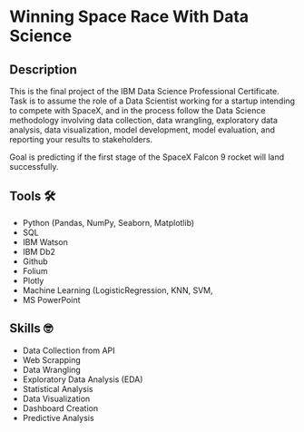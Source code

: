 # Winning Space Race With Data Science

## Description
This is the final project of the IBM Data Science Professional Certificate. Task is to assume the role of a Data Scientist working for a startup intending to compete with SpaceX, and in the process follow the Data Science methodology involving data collection, data wrangling, exploratory data analysis, data visualization, model development, model evaluation, and reporting your results to stakeholders.  

Goal is predicting if the first stage of the SpaceX Falcon 9 rocket will land successfully.

## Tools :hammer_and_wrench:
- Python (Pandas, NumPy, Seaborn, Matplotlib)
- SQL
- IBM Watson
- IBM Db2
- Github
- Folium
- Plotly
- Machine Learning (LogisticRegression, KNN, SVM, 
- MS PowerPoint

## Skills :nerd_face:
- Data Collection from API
- Web Scrapping
- Data Wrangling
- Exploratory Data Analysis (EDA)
- Statistical Analysis
- Data Visualization
- Dashboard Creation
- Predictive Analysis

